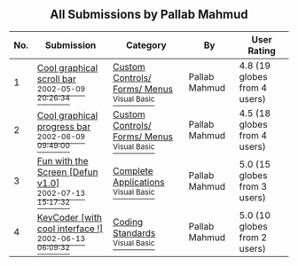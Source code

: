 ﻿<div align="center">

## All Submissions by Pallab Mahmud

</div>

No.  | Submission | Category | By   | User Rating
---- | ---------- | -------- | ---- | -----------
1 | [Cool graphical scroll bar<br /><sup>2002-05-09 20:26:34</sup>](https://github.com/Planet-Source-Code/pallab-mahmud-cool-graphical-scroll-bar__1-35568) | [Custom Controls/ Forms/  Menus<br /><sup>Visual Basic</sup>](../ByCategory/custom-controls-forms-menus__1-4.md) | Pallab Mahmud | 4.8 (19 globes from 4 users)
2 | [Cool graphical progress bar<br /><sup>2002-06-09 09:49:00</sup>](https://github.com/Planet-Source-Code/pallab-mahmud-cool-graphical-progress-bar__1-35652) | [Custom Controls/ Forms/  Menus<br /><sup>Visual Basic</sup>](../ByCategory/custom-controls-forms-menus__1-4.md) | Pallab Mahmud | 4.5 (18 globes from 4 users)
3 | [Fun with the Screen \[Defun v1\.0\]<br /><sup>2002-07-13 15:17:32</sup>](https://github.com/Planet-Source-Code/pallab-mahmud-fun-with-the-screen-defun-v1-0__1-36860) | [Complete Applications<br /><sup>Visual Basic</sup>](../ByCategory/complete-applications__1-27.md) | Pallab Mahmud | 5.0 (15 globes from 3 users)
4 | [KeyCoder \[with cool interface \!\]<br /><sup>2002-06-13 06:09:32</sup>](https://github.com/Planet-Source-Code/pallab-mahmud-keycoder-with-cool-interface__1-35791) | [Coding Standards<br /><sup>Visual Basic</sup>](../ByCategory/coding-standards__1-43.md) | Pallab Mahmud | 5.0 (10 globes from 2 users)

